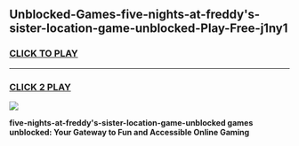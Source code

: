 
## Unblocked-Games-five-nights-at-freddy's-sister-location-game-unblocked-Play-Free-j1ny1
<h3>
<a href="https://premium76.site?title=five-nights-at-freddy's-sister-location-game-unblocked&ref=20M">CLICK TO PLAY</a></h3>
<hr>

<h3>
<a href="https://premium76.site?title=five-nights-at-freddy's-sister-location-game-unblocked&ref=20M">CLICK 2 PLAY</a>
  
</h3>

<a href="https://premium76.site?title=five-nights-at-freddy's-sister-location-game-unblocked&ref=19M"><img src="https://clearcache.store/games.png"></a>


**five-nights-at-freddy's-sister-location-game-unblocked games unblocked: Your Gateway to Fun and Accessible Online Gaming**
